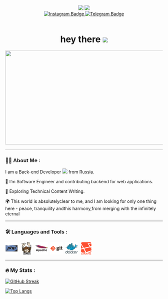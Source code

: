 <div id="header" align="center">
  
  <img src="https://media.giphy.com/media/RbDKaczqWovIugyJmW/giphy.gif" width="200"/>
  <img src="https://media.giphy.com/media/JqDcpPX8vWahUny0pE/giphy.gif" width="200"/>
  
  <div id="badges">
  <a href="your-linkedin-URL">
    <img src="https://img.shields.io/badge/Instagram-red?style=for-the-badge&logo=instagram&logoColor=white" alt="Instagram Badge"/>
    <img src="[https://img.shields.io/badge/Telegram-blue?style=for-the-badge&logo=telegram&logoColor=white](https://t.me/Danoxv)" alt="Telegram Badge"/>
  </a>
</div>

  <img src="https://komarev.com/ghpvc/?username=Danoxv&style=flat-square&color=blue" alt=""/>
 <h1>
  hey there
  <img src="https://media.giphy.com/media/hvRJCLFzcasrR4ia7z/giphy.gif" width="30px"/>
</h1>
</div>
<div align="center">
  <img src="https://media.giphy.com/media/dWesBcTLavkZuG35MI/giphy.gif" width="600" height="300"/>
</div>

---

 ### :man_technologist: About Me :
 
 I am a Back-end Developer <img src="https://media.giphy.com/media/WUlplcMpOCEmTGBtBW/giphy.gif" width="30"> from Russia.
 
🔭 I’m  Software Engineer and contributing  backend for web applications.

🌱 Exploring Technical Content Writing.

🌍 This world is absolutelyclear to me, and I am looking for only one thing here - peace,
tranquility andthis harmony,from merging with the infinitely eternal

---

### :hammer_and_wrench: Languages and Tools :
<div>
  <img src="https://github.com/devicons/devicon/blob/master/icons/php/php-original.svg" title="PHP" alt="php" width="40" height="40"/>&nbsp;
  <img src="https://github.com/devicons/devicon/blob/master/icons/composer/composer-original.svg" title="Composer" alt="Composer" width="40" height="40"/>&nbsp;
  <img src="https://github.com/devicons/devicon/blob/master/icons/apache/apache-original-wordmark.svg" alt="Apache" width="40" height="40"/>&nbsp;
 <img src="https://github.com/devicons/devicon/blob/master/icons/git/git-original-wordmark.svg" title="Git" alt="Git" width="40" height="40"/>&nbsp;
 <img src="https://github.com/devicons/devicon/blob/master/icons/docker/docker-original-wordmark.svg" title="Docker" alt="Docker" width="40" height="40"/>&nbsp;
  <img src="https://github.com/devicons/devicon/blob/master/icons/laravel/laravel-plain-wordmark.svg" title="laravel" alt="laravel" width="40" height="40"/>&nbsp;
</div>

---

### :fire: My Stats :

[![GitHub Streak](http://github-readme-streak-stats.herokuapp.com?user=Danoxv&theme=dark&background=000000)](https://git.io/streak-stats)

[![Top Langs](https://github-readme-stats.vercel.app/api/top-langs/?username=Danoxv&layout=compact&theme=vision-friendly-dark)](https://github.com/anuraghazra/github-readme-stats)
